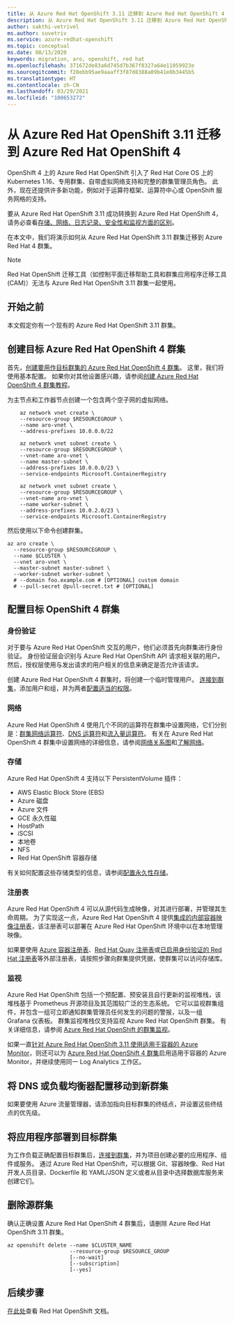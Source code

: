 ```yaml
---
title: 从 Azure Red Hat OpenShift 3.11 迁移到 Azure Red Hat OpenShift 4
description: 从 Azure Red Hat OpenShift 3.11 迁移到 Azure Red Hat OpenShift 4
author: sakthi-vetrivel
ms.author: suvetriv
ms.service: azure-redhat-openshift
ms.topic: conceptual
ms.date: 08/13/2020
keywords: migration, aro, openshift, red hat
ms.openlocfilehash: 371672de83a6d745d7b367f8327a64e11059923e
ms.sourcegitcommit: f28ebb95ae9aaaff3f87d8388a09b41e0b3445b5
ms.translationtype: HT
ms.contentlocale: zh-CN
ms.lasthandoff: 03/29/2021
ms.locfileid: "100653272"
---
```

# <a name="migrate-from-azure-red-hat-openshift-311-to-azure-red-hat-openshift-4"></a>从 Azure Red Hat OpenShift 3.11 迁移到 Azure Red Hat OpenShift 4

OpenShift 4 上的 Azure Red Hat OpenShift 引入了 Red Hat Core OS 上的 Kubernetes 1.16、专用群集、自带虚拟网络支持和完整的群集管理员角色。 此外，现在还提供许多新功能，例如对于运算符框架、运算符中心或 OpenShift 服务网格的支持。

要从 Azure Red Hat OpenShift 3.11 成功转换到 Azure Red Hat OpenShift 4，请务必查看[存储、网络、日志记录、安全性和监视方面的区别](https://docs.openshift.com/container-platform/4.4/migration/migrating_3_4/planning-migration-3-to-4.html)。

在本文中，我们将演示如何从 Azure Red Hat OpenShift 3.11 群集迁移到 Azure Red Hat 4 群集。

> [!NOTE]
> Red Hat OpenShift 迁移工具（如控制平面迁移帮助工具和群集应用程序迁移工具 (CAM)）无法与 Azure Red Hat OpenShift 3.11 群集一起使用。

## <a name="before-you-begin"></a>开始之前

本文假定你有一个现有的 Azure Red Hat OpenShift 3.11 群集。

## <a name="create-a-target-azure-red-hat-openshift-4-cluster"></a>创建目标 Azure Red Hat OpenShift 4 群集

首先，[创建要用作目标群集的 Azure Red Hat OpenShift 4 群集](tutorial-create-cluster.md)。 这里，我们将使用基本配置。 如果你对其他设置感兴趣，请参阅[创建 Azure Red Hat OpenShift 4 群集教程](tutorial-create-cluster.md)。

为主节点和工作器节点创建一个包含两个空子网的虚拟网络。

```azurecli-interactive
    az network vnet create \
    --resource-group $RESOURCEGROUP \
    --name aro-vnet \
    --address-prefixes 10.0.0.0/22

    az network vnet subnet create \
    --resource-group $RESOURCEGROUP \
    --vnet-name aro-vnet \
    --name master-subnet \
    --address-prefixes 10.0.0.0/23 \
    --service-endpoints Microsoft.ContainerRegistry

    az network vnet subnet create \
    --resource-group $RESOURCEGROUP \
    --vnet-name aro-vnet \
    --name worker-subnet \
    --address-prefixes 10.0.2.0/23 \
    --service-endpoints Microsoft.ContainerRegistry
```

然后使用以下命令创建群集。

```azurecli-interactive
az aro create \
  --resource-group $RESOURCEGROUP \
  --name $CLUSTER \
  --vnet aro-vnet \
  --master-subnet master-subnet \
  --worker-subnet worker-subnet \
  # --domain foo.example.com # [OPTIONAL] custom domain
  # --pull-secret @pull-secret.txt # [OPTIONAL]
```

## <a name="configure-the-target-openshift-4-cluster"></a>配置目标 OpenShift 4 群集

### <a name="authentication"></a>身份验证

对于要与 Azure Red Hat OpenShift 交互的用户，他们必须首先向群集进行身份验证。 身份验证层会识别与 Azure Red Hat OpenShift API 请求相关联的用户。 然后，授权层使用与发出请求的用户相关的信息来确定是否允许该请求。

创建 Azure Red Hat OpenShift 4 群集时，将创建一个临时管理用户。 [连接到群集](tutorial-connect-cluster.md)，添加用户和组，并为两者[配置适当的权限](https://docs.openshift.com/container-platform/4.6/authentication/understanding-authentication.html)。

### <a name="networking"></a>网络

Azure Red Hat OpenShift 4 使用几个不同的运算符在群集中设置网络，它们分别是：[群集网络运算符](https://docs.openshift.com/container-platform/4.6/networking/cluster-network-operator.html#nw-cluster-network-operator_cluster-network-operator)、[DNS 运算符](https://docs.openshift.com/container-platform/4.6/networking/dns-operator.html)和[流入量运算符](https://docs.openshift.com/container-platform/4.6/networking/ingress-operator.html)。 有关在 Azure Red Hat OpenShift 4 群集中设置网络的详细信息，请参阅[网络关系图](concepts-networking.md)和[了解网络](https://docs.openshift.com/container-platform/4.6/networking/understanding-networking.html)。

### <a name="storage"></a>存储
Azure Red Hat OpenShift 4 支持以下 PersistentVolume 插件：

- AWS Elastic Block Store (EBS)
- Azure 磁盘
- Azure 文件
- GCE 永久性磁
- HostPath
- iSCSI
- 本地卷
- NFS
- Red Hat OpenShift 容器存储

有关如何配置这些存储类型的信息，请参阅[配置永久性存储](https://access.redhat.com/documentation/azure_red_hat_openshift/4/html/storage/configuring-persistent-storage)。

### <a name="registry"></a>注册表

Azure Red Hat OpenShift 4 可以从源代码生成映像，对其进行部署，并管理其生命周期。 为了实现这一点，Azure Red Hat OpenShift 4 提供[集成的内部容器映像注册表](https://docs.openshift.com/container-platform/4.6/registry/registry-options.html)，该注册表可以部署在 Azure Red Hat OpenShift 环境中以在本地管理映像。

如果要使用 [Azure 容器注册表](../container-registry/index.yml)、[Red Hat Quay 注册表](https://docs.openshift.com/container-platform/4.6/registry/registry-options.html#registry-quay-overview_registry-options)或[已启用身份验证的 Red Hat 注册表](https://docs.openshift.com/container-platform/4.6/registry/registry-options.html#registry-authentication-enabled-registry-overview_registry-options)等外部注册表，请按照步骤向群集提供凭据，使群集可以访问存储库。

### <a name="monitoring"></a>监视

Azure Red Hat OpenShift 包括一个预配置、预安装且自行更新的监视堆栈，该堆栈基于 Prometheus 开源项目及其范围较广泛的生态系统。 它可以监视群集组件，并包含一组可立即通知群集管理员任何发生的问题的警报，以及一组 Grafana 仪表板。 群集监视堆栈仅支持监视 Azure Red Hat OpenShift 群集。 有关详细信息，请参阅 [Azure Red Hat OpenShift 的群集监视](https://docs.openshift.com/container-platform/4.6/monitoring/understanding-the-monitoring-stack.html)。

如果一直[针对 Azure Red Hat OpenShift 3.11 使用适用于容器的 Azure Monitor](../azure-monitor/containers/container-insights-azure-redhat-setup.md)，则还可以为 [Azure Red Hat OpenShift 4 群集](../azure-monitor/containers/container-insights-azure-redhat4-setup.md)启用适用于容器的 Azure Monitor，并继续使用同一 Log Analytics 工作区。

## <a name="move-your-dns-or-load-balancer-configuration-to-the-new-cluster"></a>将 DNS 或负载均衡器配置移动到新群集

如果要使用 Azure 流量管理器，请添加指向目标群集的终结点，并设置这些终结点的优先级。

## <a name="deploy-application-to-your-target-cluster"></a>将应用程序部署到目标群集

为工作负载正确配置目标群集后，[连接到群集](tutorial-connect-cluster.md)，并为项目创建必要的应用程序、组件或服务。 通过 Azure Red Hat OpenShift，可以根据 Git、容器映像、Red Hat 开发人员目录、Dockerfile 和 YAML/JSON 定义或者从目录中选择数据库服务来创建它们。

## <a name="delete-your-source-cluster"></a>删除源群集
确认正确设置 Azure Red Hat OpenShift 4 群集后，请删除 Azure Red Hat OpenShift 3.11 群集。

```
az openshift delete --name $CLUSTER_NAME
                    --resource-group $RESOURCE_GROUP
                    [--no-wait]
                    [--subscription]
                    [--yes]
```
## <a name="next-steps"></a>后续步骤
[在此处](https://docs.openshift.com/container-platform/4.6/welcome/index.html)查看 Red Hat OpenShift 文档。
